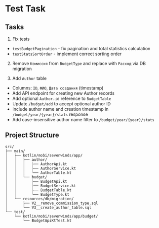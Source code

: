 # Test Task

## Tasks

1. Fix tests
* `testBudgetPagination` - fix pagination and total statistics calculation
* `testStatsSortOrder` - implement correct sorting order

2. Remove `Комиссия` from `BudgetType` and replace with `Расход` via DB migration

3. Add `Author` table
* Columns: `ID`, `ФИО`, `Дата создания` (timestamp)
* Add API endpoint for creating new Author records
* Add optional `Author.id` reference to `BudgetTable`
* Update `/budget/add` to accept optional author ID
* Include author name and creation timestamp in `/budget/year/{year}/stats` response
* Add case-insensitive author name filter to `/budget/year/{year}/stats`

## Project Structure

```
src/
├── main/
│   ├── kotlin/mobi/sevenwinds/app/
│   │   ├── author/
│   │   │   ├── AuthorApi.kt
│   │   │   ├── AuthorService.kt
│   │   │   └── AuthorTable.kt
│   │   └── budget/
│   │       ├── BudgetApi.kt
│   │       ├── BudgetService.kt
│   │       ├── BudgetTable.kt
│   │       └── BudgetType.kt
│   └── resources/db/migration/
│       ├── V2__remove_commission_type.sql
│       └── V3__create_author_table.sql
└── test/
    └── kotlin/mobi/sevenwinds/app/budget/
        └── BudgetApiKtTest.kt
```
